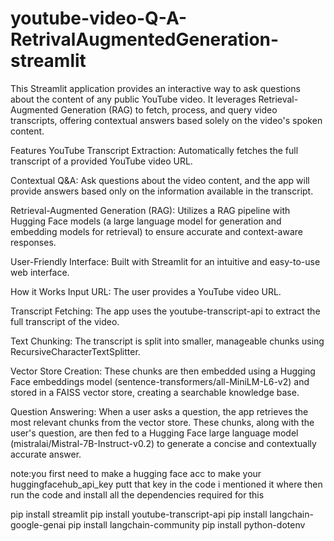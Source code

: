 # youtube-video-Q-A-RetrivalAugmentedGeneration-streamlit

This Streamlit application provides an interactive way to ask questions about the content of any public YouTube video. It leverages Retrieval-Augmented Generation (RAG) to fetch, process, and query video transcripts, offering contextual answers based solely on the video's spoken content.

Features
YouTube Transcript Extraction: Automatically fetches the full transcript of a provided YouTube video URL.

Contextual Q&A: Ask questions about the video content, and the app will provide answers based only on the information available in the transcript.

Retrieval-Augmented Generation (RAG): Utilizes a RAG pipeline with Hugging Face models (a large language model for generation and embedding models for retrieval) to ensure accurate and context-aware responses.

User-Friendly Interface: Built with Streamlit for an intuitive and easy-to-use web interface.

How it Works
Input URL: The user provides a YouTube video URL.

Transcript Fetching: The app uses the youtube-transcript-api to extract the full transcript of the video.

Text Chunking: The transcript is split into smaller, manageable chunks using RecursiveCharacterTextSplitter.

Vector Store Creation: These chunks are then embedded using a Hugging Face embeddings model (sentence-transformers/all-MiniLM-L6-v2) and stored in a FAISS vector store, creating a searchable knowledge base.

Question Answering: When a user asks a question, the app retrieves the most relevant chunks from the vector store. These chunks, along with the user's question, are then fed to a Hugging Face large language model (mistralai/Mistral-7B-Instruct-v0.2) to generate a concise and contextually accurate answer.

note:you first need to make a hugging face acc to make your huggingfacehub_api_key putt that key in the code i mentioned it where then run the code
and install all the dependencies required for this 

pip install streamlit
pip install youtube-transcript-api
pip install langchain-google-genai
pip install langchain-community
pip install python-dotenv
